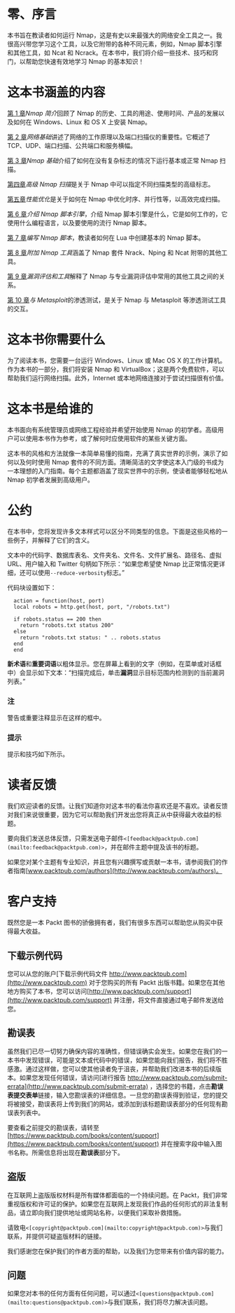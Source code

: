 # 零、序言

本书旨在教读者如何运行 Nmap，这是有史以来最强大的网络安全工具之一。我很高兴带您学习这个工具，以及它附带的各种不同元素，例如，Nmap 脚本引擎和其他工具，如 Ncat 和 Ncrack。在本书中，我们将介绍一些技术、技巧和窍门，以帮助您快速有效地学习 Nmap 的基本知识！

# 这本书涵盖的内容

[第 1 章](01.html "Chapter 1. Introduction to Nmap")*Nmap 简介*回顾了 Nmap 的历史、工具的用途、使用时间、产品的发展以及如何在 Windows、Linux 和 OS X 上安装 Nmap。

[第 2 章](02.html "Chapter 2. Network Fundamentals")*网络基础*讲述了网络的工作原理以及端口扫描仪的重要性。它概述了 TCP、UDP、端口扫描、公共端口和服务横幅。

[第 3 章](03.html "Chapter 3. Nmap Basics")*Nmap 基础*介绍了如何在没有复杂标志的情况下运行基本或正常 Nmap 扫描。

[第四章](04.html "Chapter 4. Advanced Nmap Scans")*高级 Nmap 扫描*是关于 Nmap 中可以指定不同扫描类型的高级标志。

[第五章](05.html "Chapter 5. Performance Optimization")*性能优化*是关于如何在 Nmap 中优化时序、并行性等，以高效完成扫描。

[第 6 章](06.html "Chapter 6. Introduction to the Nmap Scripting Engine")*介绍 Nmap 脚本引擎*，介绍 Nmap 脚本引擎是什么，它是如何工作的，它使用什么编程语言，以及要使用的流行 Nmap 脚本。

[第 7 章](07.html "Chapter 7. Writing Nmap Scripts")*编写 Nmap 脚本*，教读者如何在 Lua 中创建基本的 Nmap 脚本。

[第 8 章](08.html "Chapter 8. Additional Nmap Tools")*附加 Nmap 工具*涵盖了 Nmap 套件 Nrack、Nping 和 Ncat 附带的其他工具。

[第 9 章](09.html "Chapter 9. Vulnerability Assessments and Tools")*漏洞评估和工具*解释了 Nmap 与专业漏洞评估中常用的其他工具之间的关系。

[第 10 章](10.html "Chapter 10. Penetration Testing with Metasploit")*与 Metasploit*的渗透测试，是关于 Nmap 与 Metasploit 等渗透测试工具的交互。

# 这本书你需要什么

为了阅读本书，您需要一台运行 Windows、Linux 或 Mac OS X 的工作计算机。作为本书的一部分，我们将安装 Nmap 和 VirtualBox；这是两个免费软件，可以帮助我们运行网络扫描。此外，Internet 或本地网络连接对于尝试扫描很有价值。

# 这本书是给谁的

本书面向有系统管理员或网络工程经验并希望开始使用 Nmap 的初学者。高级用户可以使用本书作为参考，或了解何时应使用软件的某些关键方面。

这本书的风格和方法就像一本简单易懂的指南，充满了真实世界的示例，演示了如何以及何时使用 Nmap 套件的不同方面。清晰简洁的文字使这本入门级的书成为一本理想的入门指南。每个主题都涵盖了现实世界中的示例，使读者能够轻松地从 Nmap 初学者发展到高级用户。

# 公约

在本书中，您将发现许多文本样式可以区分不同类型的信息。下面是这些风格的一些例子，并解释了它们的含义。

文本中的代码字、数据库表名、文件夹名、文件名、文件扩展名、路径名、虚拟 URL、用户输入和 Twitter 句柄如下所示：“如果您希望使 Nmap 比正常情况更详细，还可以使用`--reduce-verbosity`标志。”

代码块设置如下：

```
  action = function(host, port)
  local robots = http.get(host, port, "/robots.txt")

  if robots.status == 200 then
    return "robots.txt status 200"
  else
    return "robots.txt status: " .. robots.status
  end
  end
```

**新术语**和**重要词语**以粗体显示。您在屏幕上看到的文字（例如，在菜单或对话框中）会显示如下文本：“扫描完成后，单击**漏洞**显示目标范围内检测到的当前漏洞列表。”

### 注

警告或重要注释显示在这样的框中。

### 提示

提示和技巧如下所示。

# 读者反馈

我们欢迎读者的反馈。让我们知道你对这本书的看法你喜欢还是不喜欢。读者反馈对我们来说很重要，因为它可以帮助我们开发出您将真正从中获得最大收益的标题。

要向我们发送总体反馈，只需发送电子邮件`<[feedback@packtpub.com](mailto:feedback@packtpub.com)>`，并在邮件主题中提及该书的标题。

如果您对某个主题有专业知识，并且您有兴趣撰写或贡献一本书，请参阅我们的作者指南[www.packtpub.com/authors](http://www.packtpub.com/authors)。

# 客户支持

既然您是一本 Packt 图书的骄傲拥有者，我们有很多东西可以帮助您从购买中获得最大收益。

## 下载示例代码

您可以从您的账户[下载示例代码文件 http://www.packtpub.com](http://www.packtpub.com) 对于您购买的所有 Packt 出版书籍。如果您在其他地方购买了本书，您可以访问[http://www.packtpub.com/support](http://www.packtpub.com/support) 并注册，将文件直接通过电子邮件发送给您。

## 勘误表

虽然我们已尽一切努力确保内容的准确性，但错误确实会发生。如果您在我们的一本书中发现错误，可能是文本或代码中的错误，如果您能向我们报告，我们将不胜感激。通过这样做，您可以使其他读者免于沮丧，并帮助我们改进本书的后续版本。如果您发现任何错误，请访问[进行报告 http://www.packtpub.com/submit-errata](http://www.packtpub.com/submit-errata) ，选择您的书籍，点击**勘误表****提交****表单**链接，输入您勘误表的详细信息。一旦您的勘误表得到验证，您的提交将被接受，勘误表将上传到我们的网站，或添加到该标题勘误表部分的任何现有勘误表列表中。

要查看之前提交的勘误表，请转至[https://www.packtpub.com/books/content/support](https://www.packtpub.com/books/content/support) 并在搜索字段中输入图书名称。所需信息将出现在**勘误表**部分下。

## 盗版

在互联网上盗版版权材料是所有媒体都面临的一个持续问题。在 Packt，我们非常重视版权和许可证的保护。如果您在互联网上发现我们作品的任何形式的非法复制品，请立即向我们提供地址或网站名称，以便我们采取补救措施。

请致电`<[copyright@packtpub.com](mailto:copyright@packtpub.com)>`与我们联系，并提供可疑盗版材料的链接。

我们感谢您在保护我们的作者方面的帮助，以及我们为您带来有价值内容的能力。

## 问题

如果您对本书的任何方面有任何问题，可以通过`<[questions@packtpub.com](mailto:questions@packtpub.com)>`与我们联系，我们将尽力解决该问题。